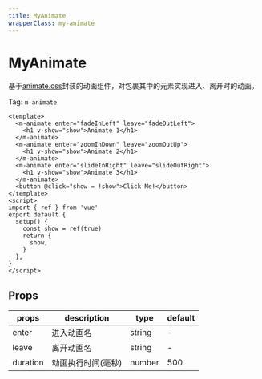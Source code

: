 ```yaml
---
title: MyAnimate
wrapperClass: my-animate
---
```


# MyAnimate

基于[animate.css](https://animate.style/)封装的动画组件，对包裹其中的元素实现进入、离开时的动画。

Tag: `m-animate`

```vue demo
<template>
  <m-animate enter="fadeInLeft" leave="fadeOutLeft">
    <h1 v-show="show">Animate 1</h1>
  </m-animate>
  <m-animate enter="zoomInDown" leave="zoomOutUp">
    <h1 v-show="show">Animate 2</h1>
  </m-animate>
  <m-animate enter="slideInRight" leave="slideOutRight">
    <h1 v-show="show">Animate 3</h1>
  </m-animate>
  <button @click="show = !show">Click Me!</button>
</template>
<script>
import { ref } from 'vue'
export default {
  setup() {
    const show = ref(true)
    return {
      show,
    }
  },
}
</script>
```

## Props

| props    | description        | type   | default |
| -------- | ------------------ | ------ | ------- |
| enter    | 进入动画名         | string | -       |
| leave    | 离开动画名         | string | -       |
| duration | 动画执行时间(毫秒) | number | 500     |
